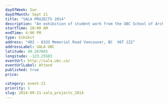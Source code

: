 ```yaml
---
dayOfWeek: Sun
dayOfMonth: Sept 21
title: "SALA PROJECTS 2014"
description: "An exhibition of student work from the UBC School of Architecture and Landscape Architecture."
startTime: 10:00 AM
endTime: 4:00 PM
type: Exhibit
address: "402 - 6333 Memorial Road Vancouver, BC  V6T 1Z2"
addressLabel: SALA UBC
latitude: 49.267665
longitude: -123.25583
eventUrl: http://sala.ubc.ca/
eventUrlLabel: Attend
published: true
price: 

category: event-21
priority: 1
slug: 2014-09-21-sala_projects_2014
---
```

